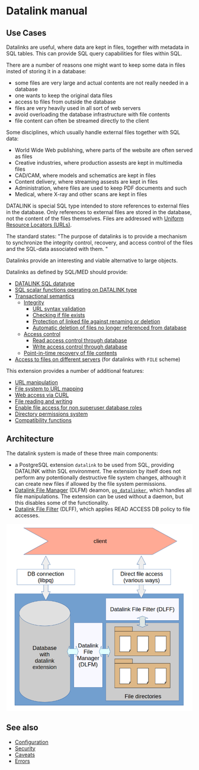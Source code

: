 Datalink manual
===============

Use Cases
---------

Datalinks are useful, where data are kept in files, together with metadata in SQL tables.
This can provide SQL query capabilities for files within SQL.

There are a number of reasons one might want to keep some data in files insted of storing it in a database:

- some files are very large and actual contents are not really needed in a database
- one wants to keep the original data files
- access to files from outside the database
- files are very heavily used in all sort of web servers
- avoid overloading the database infrastructure with file contents
- file content can often be streamed directly to the client

Some disciplines, which usually handle external files together with SQL data:

- World Wide Web publishing, where parts of the website are often served as files
- Creative industries, where production assests are kept in multimedia files
- CAD/CAM, where models and schematics are kept in files
- Content delivery, where streaming assests are kept in files
- Administration, where files are used to keep PDF documents and such
- Medical, where X-ray and other scans are kept in files

DATALINK is special SQL type intended to store references to external files in the database.
Only references to external files are stored in the database, not the content of the files themselves.
Files are addressed with [Uniform Resource Locators (URLs)](https://en.wikipedia.org/wiki/URL).

The standard states: "The purpose of datalinks is to provide a mechanism to synchronize the 
integrity control, recovery, and access control of the files and the SQL-data associated with them. "

Datalinks provide an interesting and viable alternative to large objects.

Datalinks as defined by SQL/MED should provide:

- [DATALINK SQL datatype](type.md)
- [SQL scalar functions operating on DATALINK type](functions.md)
- [Transactional semantics](transactions.md)
  - [Integrity](integrity.md)
    - [URL syntax validation](type.md)
    - [Checking if file exists](integrity.md)
    - [Protection of linked file against renaming or deletion](access.md)
    - [Automatic deletion of files no longer referenced from database](recovery.md)
  - [Access control](access.md)
    - [Read access control through database](access.md)
    - [Write access control through database](access.md)
  - [Point-in-time recovery of file contents](recovery.md)
- [Access to files on different servers](foreign_server.md) (for datalinks with `FILE` scheme)

This extension provides a number of additional features:
- [URL manipulation](functions.md#user-content-uri-manipulation)
- [File system to URL mapping](dlff.md)
- [Web access via CURL](functions.md#user-content-web-access)
- [File reading and writing](functions.md#user-content-reading-files)
- [Enable file access for non superuser database roles](security.md)
- [Directory permissions system](configuration.md)
- [Compatibility functions](functions.md#user-content-compatibility-functions)

Architecture
------------

The datalink system is made of these three main components:

- a PostgreSQL extension `datalink` to be used from SQL, providing DATALINK within SQL environment. The extension by itself does not perform any potentionally destructive file system changes, although it can create new files if allowed by the file system permissions. 
- [Datalink File Manager](dlfm.md) (DLFM) deamon, [`pg_datalinker`](pg_datalinker.md), which handles all file manipulations. 
The extension can be used without a daemon, but this disables some of the functionality.
- [Datalink File Filter](dlff.md) (DLFF), which applies READ ACCESS DB policy to file accesses. 

![Datalink diagram](diagram.webp)

See also
--------
- [Configuration](configuration.md)
- [Security](security.md)
- [Caveats](caveats.md)
- [Errors](errors.md)
